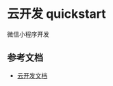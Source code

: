 # 云开发 quickstart

微信小程序开发
## 参考文档

- [云开发文档](https://developers.weixin.qq.com/miniprogram/dev/wxcloud/basis/getting-started.html)


